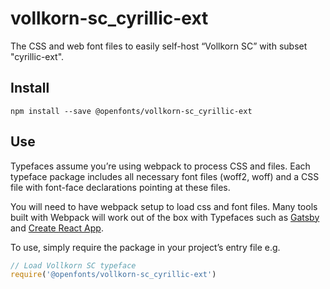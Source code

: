 
# vollkorn-sc_cyrillic-ext

The CSS and web font files to easily self-host “Vollkorn SC” with subset "cyrillic-ext".

## Install

`npm install --save @openfonts/vollkorn-sc_cyrillic-ext`

## Use

Typefaces assume you’re using webpack to process CSS and files. Each typeface
package includes all necessary font files (woff2, woff) and a CSS file with
font-face declarations pointing at these files.

You will need to have webpack setup to load css and font files. Many tools built
with Webpack will work out of the box with Typefaces such as [Gatsby](https://github.com/gatsbyjs/gatsby)
and [Create React App](https://github.com/facebookincubator/create-react-app).

To use, simply require the package in your project’s entry file e.g.

```javascript
// Load Vollkorn SC typeface
require('@openfonts/vollkorn-sc_cyrillic-ext')
```
